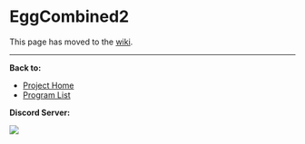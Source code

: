 # EggCombined2

This page has moved to the [wiki](https://github.com/PokemonAutomation/SwSh-Arduino/wiki/Basic:-EggCombined2).

<hr>

**Back to:**
- [Project Home](/README.md)
- [Program List](/Documentation/ProgramList.md)

**Discord Server:** 

[<img src="https://canary.discordapp.com/api/guilds/695809740428673034/widget.png?style=banner2">](https://discord.gg/cQ4gWxN)
